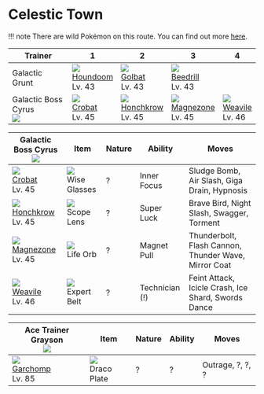 # Celestic Town

!!! note
    There are wild Pokémon on this route. You can find out more [here](../../wild_pokemon/celestic_town/).


Trainer                           | 1                                   | 2                                   | 3                                   | 4
---                               | ---                                 | ---                                 | ---                                 | ---
Galactic Grunt                    | ![][229]<br> [Houndoom]<br> Lv. 43  | ![][042]<br> [Golbat]<br> Lv. 43    | ![][015]<br> [Beedrill]<br> Lv. 43
Galactic Boss Cyrus<br>![][cyrus] | ![][169]<br> [Crobat]<br> Lv. 45    | ![][430]<br> [Honchkrow]<br> Lv. 45 | ![][462]<br> [Magnezone]<br> Lv. 45 | ![][461]<br> [Weavile]<br> Lv. 46

Galactic Boss Cyrus<br>![][cyrus]   | Item                               | Nature | Ability        | Moves
---                                 | ---                                |    --- | ---            | ---
![][169]<br> [Crobat]<br> Lv. 45    | ![][wise-glasses]<br> Wise Glasses |      ? | Inner Focus    | Sludge Bomb, Air Slash, Giga Drain, Hypnosis
![][430]<br> [Honchkrow]<br> Lv. 45 | ![][scope-lens]<br> Scope Lens     |      ? | Super Luck     | Brave Bird, Night Slash, Swagger, Torment
![][462]<br> [Magnezone]<br> Lv. 45 | ![][life-orb]<br> Life Orb         |      ? | Magnet Pull    | Thunderbolt, Flash Cannon, Thunder Wave, Mirror Coat
![][461]<br> [Weavile]<br> Lv. 46   | ![][expert-belt]<br> Expert Belt   |      ? | Technician (!) | Feint Attack, Icicle Crash, Ice Shard, Swords Dance



Ace Trainer Grayson<br>![][cyrus]   | Item                               | Nature | Ability  | Moves
---                                 | ---                                |    --- | ---      | ---
![][445]<br> [Garchomp]<br> Lv. 85  | ![][draco-plate]<br> Draco Plate   |      ? | ?        | Outrage, ?, ?, ?

[Beedrill]: ../../pokemon_changes/015/
[Golbat]: ../../pokemon_changes/042/
[Crobat]: ../../pokemon_changes/169/
[Houndoom]: ../../pokemon_changes/229/
[Honchkrow]: ../../pokemon_changes/430/
[Garchomp]: ../../pokemon_changes/445/
[Weavile]: ../../pokemon_changes/461/
[Magnezone]: ../../pokemon_changes/462/
[draco-plate]: ../img/items/draco-plate.png
[expert-belt]: ../img/items/expert-belt.png
[life-orb]: ../img/items/life-orb.png
[scope-lens]: ../img/items/scope-lens.png
[wise-glasses]: ../img/items/wise-glasses.png
[015]: ../img/pokemon/015.png
[042]: ../img/pokemon/042.png
[169]: ../img/pokemon/169.png
[229]: ../img/pokemon/229.png
[430]: ../img/pokemon/430.png
[445]: ../img/pokemon/445.png
[461]: ../img/pokemon/461.png
[462]: ../img/pokemon/462.png
[cyrus]: ../img/trainer/cyrus.png
